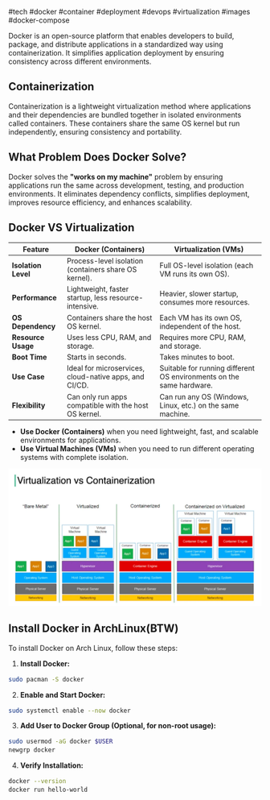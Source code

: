 #tech #docker #container #deployment #devops #virtualization #images #docker-compose 

Docker is an open-source platform that enables developers to build, package, and distribute applications in a standardized way using containerization. It simplifies application deployment by ensuring consistency across different environments.

## Containerization

Containerization is a lightweight virtualization method where applications and their dependencies are bundled together in isolated environments called containers. These containers share the same OS kernel but run independently, ensuring consistency and portability.

## What Problem Does Docker Solve?

Docker solves the **"works on my machine"** problem by ensuring applications run the same across development, testing, and production environments. It eliminates dependency conflicts, simplifies deployment, improves resource efficiency, and enhances scalability.

## Docker VS Virtualization

|Feature|Docker (Containers)|Virtualization (VMs)|
|---|---|---|
|**Isolation Level**|Process-level isolation (containers share OS kernel).|Full OS-level isolation (each VM runs its own OS).|
|**Performance**|Lightweight, faster startup, less resource-intensive.|Heavier, slower startup, consumes more resources.|
|**OS Dependency**|Containers share the host OS kernel.|Each VM has its own OS, independent of the host.|
|**Resource Usage**|Uses less CPU, RAM, and storage.|Requires more CPU, RAM, and storage.|
|**Boot Time**|Starts in seconds.|Takes minutes to boot.|
|**Use Case**|Ideal for microservices, cloud-native apps, and CI/CD.|Suitable for running different OS environments on the same hardware.|
|**Flexibility**|Can only run apps compatible with the host OS kernel.|Can run any OS (Windows, Linux, etc.) on the same machine.|

- **Use Docker (Containers)** when you need lightweight, fast, and scalable environments for applications.
- **Use Virtual Machines (VMs)** when you need to run different operating systems with complete isolation.

![|796x431](6-%20Tools/assets/img.png)


## Install Docker in ArchLinux(BTW)

To install Docker on Arch Linux, follow these steps:

1. **Install Docker:**

```bash
sudo pacman -S docker
```

2. **Enable and Start Docker:**

```bash
sudo systemctl enable --now docker
```

3. **Add User to Docker Group (Optional, for non-root usage):**

```bash
sudo usermod -aG docker $USER
newgrp docker
```

4. **Verify Installation:**

```bash
docker --version
docker run hello-world
```


